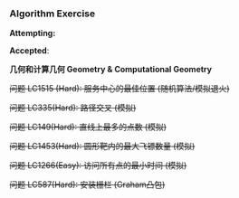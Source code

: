 ### Algorithm Exercise

**Attempting:**



**Accepted**:

**几何和计算几何 Geometry & Computational Geometry**

<s>问题 LC1515 (Hard): 服务中心的最佳位置 (随机算法/模拟退火)</s>

<s> 问题 LC335(Hard): 路径交叉 (模拟)</s>

<s>问题 LC149(Hard): 直线上最多的点数 (模拟)</s>

<s>问题 LC1453(Hard): 圆形靶内的最大飞镖数量 (模拟)</s>

<s>问题 LC1266(Easy): 访问所有点的最小时间 (模拟)</s>

<s>问题 LC587(Hard): 安装栅栏 (Graham凸包)</s>

